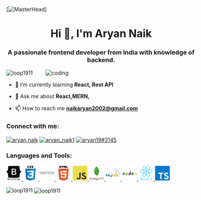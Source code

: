 [![MasterHead](https://media.tenor.com/E-nDfIZsFfYAAAAC/neon-80s.gif)]

<h1 align="center">Hi 👋, I'm Aryan Naik</h1>
<h3 align="center">A passionate frontend developer from India with knowledge of backend.</h3>

<img align="right" alt="coding" width="400" src="https://cdn.dribbble.com/users/2459439/screenshots/5314041/gamerpeople1_3.gif"  >

<p align="left"> <img src="https://komarev.com/ghpvc/?username=loop1911&label=Profile%20views&color=0e75b6&style=flat" alt="loop1911" /> </p>

- 🌱 I’m currently learning **React, Rest API**

- 💬 Ask me about **React,MERN,**

- 📫 How to reach me **naikaryan2002@gmail.com**

<h3 align="left">Connect with me: </h3>
<p align="left">
<a href="https://linkedin.com/in/aryan naik" target="blank"><img align="center" src="https://raw.githubusercontent.com/rahuldkjain/github-profile-readme-generator/master/src/images/icons/Social/linked-in-alt.svg" alt="aryan naik" height="30" width="40" /></a>
<a href="https://instagram.com/aryan_naik1" target="blank"><img align="center" src="https://raw.githubusercontent.com/rahuldkjain/github-profile-readme-generator/master/src/images/icons/Social/instagram.svg" alt="aryan_naik1" height="30" width="40" /></a>
<a href="https://discord.gg/aryan19#3145" target="blank"><img align="center" src="https://raw.githubusercontent.com/rahuldkjain/github-profile-readme-generator/master/src/images/icons/Social/discord.svg" alt="aryan19#3145" height="30" width="40" /></a>
</p>

<h3 align="left">Languages and Tools: </h3>
<p align="left"> <a href="https://getbootstrap.com" target="_blank" rel="noreferrer"> <img src="https://raw.githubusercontent.com/devicons/devicon/master/icons/bootstrap/bootstrap-plain-wordmark.svg" alt="bootstrap" width="40" height="40"/> </a> <a href="https://www.w3schools.com/css/" target="_blank" rel="noreferrer"> <img src="https://raw.githubusercontent.com/devicons/devicon/master/icons/css3/css3-original-wordmark.svg" alt="css3" width="40" height="40"/> </a> <a href="https://expressjs.com" target="_blank" rel="noreferrer"> <img src="https://raw.githubusercontent.com/devicons/devicon/master/icons/express/express-original-wordmark.svg" alt="express" width="40" height="40"/> </a> <a href="https://www.w3.org/html/" target="_blank" rel="noreferrer"> <img src="https://raw.githubusercontent.com/devicons/devicon/master/icons/html5/html5-original-wordmark.svg" alt="html5" width="40" height="40"/> </a> <a href="https://developer.mozilla.org/en-US/docs/Web/JavaScript" target="_blank" rel="noreferrer"> <img src="https://raw.githubusercontent.com/devicons/devicon/master/icons/javascript/javascript-original.svg" alt="javascript" width="40" height="40"/> </a> <a href="https://www.mongodb.com/" target="_blank" rel="noreferrer"> <img src="https://raw.githubusercontent.com/devicons/devicon/master/icons/mongodb/mongodb-original-wordmark.svg" alt="mongodb" width="40" height="40"/> </a> <a href="https://www.mysql.com/" target="_blank" rel="noreferrer"> <img src="https://raw.githubusercontent.com/devicons/devicon/master/icons/mysql/mysql-original-wordmark.svg" alt="mysql" width="40" height="40"/> </a> <a href="https://nodejs.org" target="_blank" rel="noreferrer"> <img src="https://raw.githubusercontent.com/devicons/devicon/master/icons/nodejs/nodejs-original-wordmark.svg" alt="nodejs" width="40" height="40"/> </a> <a href="https://reactjs.org/" target="_blank" rel="noreferrer"> <img src="https://raw.githubusercontent.com/devicons/devicon/master/icons/react/react-original-wordmark.svg" alt="react" width="40" height="40"/> </a> <a href="https://www.typescriptlang.org/" target="_blank" rel="noreferrer"> <img src="https://raw.githubusercontent.com/devicons/devicon/master/icons/typescript/typescript-original.svg" alt="typescript" width="40" height="40"/> </a> </p>

<p><img align="left" src="https://github-readme-stats.vercel.app/api/top-langs?username=loop1911&show_icons=true&locale=en&layout=compact" alt="loop1911" /></p>

<p>&nbsp;<img align="center" src="https://github-readme-stats.vercel.app/api?username=loop1911&show_icons=true&locale=en" alt="loop1911" /></p>
